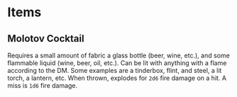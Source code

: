 # Items

## Molotov Cocktail

Requires a small amount of fabric a glass bottle (beer, wine, etc.), and some flammable liquid (wine, beer, oil, etc.). Can be lit with anything with a flame according to the DM. Some examples are a tinderbox, flint, and steel, a lit torch, a lantern, etc. When thrown, explodes for `2d6` fire damage on a hit. A miss is `1d6` fire damage.
